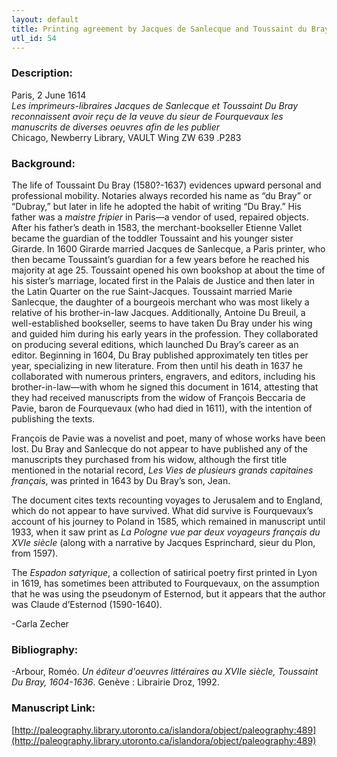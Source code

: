 ```yaml
---
layout: default
title: Printing agreement by Jacques de Sanlecque and Toussaint du Bray
utl_id: 54
---
```


### Description:

Paris, 2 June 1614<br>
_Les imprimeurs-libraires Jacques de Sanlecque et Toussaint Du Bray reconnaissent avoir reçu de la veuve du sieur de Fourquevaux les manuscrits de diverses oeuvres afin de les publier_<br>
Chicago, Newberry Library, VAULT Wing ZW 639 .P283

### Background:

The life of Toussaint Du Bray (1580?-1637) evidences upward personal and professional mobility. Notaries always recorded his name as “du Bray” or “Dubray,” but later in life he adopted the habit of writing “Du Bray.” His father was a _maistre fripier_ in Paris—a vendor of used, repaired objects. After his father’s death in 1583, the merchant-bookseller Etienne Vallet became the guardian of the toddler Toussaint and his younger sister Girarde. In 1600 Girarde married Jacques de Sanlecque, a Paris printer, who then became Toussaint’s guardian for a few years before he reached his majority at age 25. Toussaint opened his own bookshop at about the time of his sister’s marriage, located first in the Palais de Justice and then later in the Latin Quarter on the rue Saint-Jacques. Toussaint married Marie Sanlecque, the daughter of a bourgeois merchant who was most likely a relative of his brother-in-law Jacques. Additionally, Antoine Du Breuil, a well-established bookseller, seems to have taken Du Bray under his wing and guided him during his early years in the profession. They collaborated on producing several editions, which launched Du Bray’s career as an editor. Beginning in 1604, Du Bray published approximately ten titles per year, specializing in new literature. From then until his death in 1637 he collaborated with numerous printers, engravers, and editors, including his brother-in-law—with whom he signed this document in 1614, attesting that they had received manuscripts from the widow of François Beccaria de Pavie, baron de Fourquevaux (who had died in 1611), with the intention of publishing the texts.

François de Pavie was a novelist and poet, many of whose works have been lost. Du Bray and Sanlecque do not appear to have published any of the manuscripts they purchased from his widow, although the first title mentioned in the notarial record, _Les Vies de plusieurs grands capitaines français_, was printed in 1643 by Du Bray’s son, Jean.

The document cites texts recounting voyages to Jerusalem and to England, which do not appear to have survived. What did survive is Fourquevaux’s account of his journey to Poland in 1585, which remained in manuscript until 1933, when it saw print as _La Pologne vue par deux voyageurs français du XVIe siècle_ (along with a narrative by Jacques Esprinchard, sieur du Plon, from 1597).

The _Espadon satyrique_, a collection of satirical poetry first printed in Lyon in 1619, has sometimes been attributed to Fourquevaux, on the assumption that he was using the pseudonym of Esternod, but it appears that the author was Claude d’Esternod (1590-1640).

 -Carla Zecher

### Bibliography:

-Arbour, Roméo. _Un éditeur d'oeuvres littéraires au XVIIe siècle, Toussaint Du Bray, 1604-1636_. Genève : Librairie Droz, 1992.

### Manuscript Link:

[http://paleography.library.utoronto.ca/islandora/object/paleography:489](http://paleography.library.utoronto.ca/islandora/object/paleography:489)
